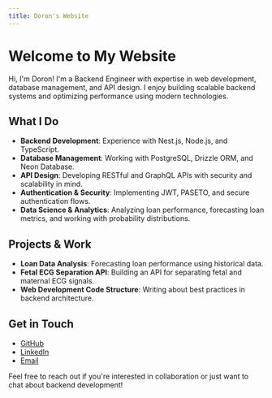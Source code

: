 ```yaml
---
title: Doron's Website
---
```


# Welcome to My Website

Hi, I'm Doron! I'm a Backend Engineer with expertise in web development, database management, and API design. I enjoy building scalable backend systems and optimizing performance using modern technologies.

## What I Do
- **Backend Development**: Experience with Nest.js, Node.js, and TypeScript.
- **Database Management**: Working with PostgreSQL, Drizzle ORM, and Neon Database.
- **API Design**: Developing RESTful and GraphQL APIs with security and scalability in mind.
- **Authentication & Security**: Implementing JWT, PASETO, and secure authentication flows.
- **Data Science & Analytics**: Analyzing loan performance, forecasting loan metrics, and working with probability distributions.

## Projects & Work
- **Loan Data Analysis**: Forecasting loan performance using historical data.
- **Fetal ECG Separation API**: Building an API for separating fetal and maternal ECG signals.
- **Web Development Code Structure**: Writing about best practices in backend architecture.

## Get in Touch
- [GitHub](https://github.com/your-github-username)
- [LinkedIn](https://www.linkedin.com/in/your-linkedin-profile)
- [Email](mailto:your-email@example.com)

Feel free to reach out if you're interested in collaboration or just want to chat about backend development!


